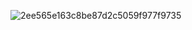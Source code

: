 ![2ee565e163c8be87d2c5059f977f9735](https://user-images.githubusercontent.com/81175672/158798618-fe70a355-f3bc-41f6-9e92-33d0ebdb5e1f.png)

